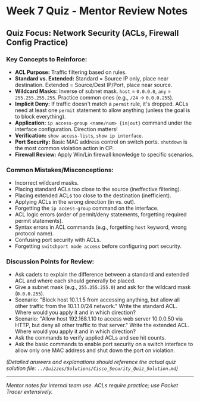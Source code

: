 # Week 7 Quiz - Mentor Review Notes

## Quiz Focus: Network Security (ACLs, Firewall Config Practice)

### Key Concepts to Reinforce:

-   **ACL Purpose:** Traffic filtering based on rules.
-   **Standard vs. Extended:** Standard = Source IP only, place near destination. Extended = Source/Dest IP/Port, place near source.
-   **Wildcard Masks:** Inverse of subnet mask. `host` = `0.0.0.0`, `any` = `255.255.255.255`. Practice common ones (e.g., `/24` -> `0.0.0.255`).
-   **Implicit Deny:** If traffic doesn't match a `permit` rule, it's dropped. ACLs need at least one `permit` statement to allow anything (unless the goal is to block everything).
-   **Application:** `ip access-group <name/num> {in|out}` command under the interface configuration. Direction matters!
-   **Verification:** `show access-lists`, `show ip interface`.
-   **Port Security:** Basic MAC address control on switch ports. `shutdown` is the most common violation action in CP.
-   **Firewall Review:** Apply Win/Lin firewall knowledge to specific scenarios.

### Common Mistakes/Misconceptions:

-   Incorrect wildcard masks.
-   Placing standard ACLs too close to the source (ineffective filtering).
-   Placing extended ACLs too close to the destination (inefficient).
-   Applying ACLs in the wrong direction (in vs. out).
-   Forgetting the `ip access-group` command on the interface.
-   ACL logic errors (order of permit/deny statements, forgetting required permit statements).
-   Syntax errors in ACL commands (e.g., forgetting `host` keyword, wrong protocol name).
-   Confusing port security with ACLs.
-   Forgetting `switchport mode access` before configuring port security.

### Discussion Points for Review:

-   Ask cadets to explain the difference between a standard and extended ACL and where each should generally be placed.
-   Give a subnet mask (e.g., `255.255.255.0`) and ask for the wildcard mask (`0.0.0.255`).
-   Scenario: "Block host 10.1.1.5 from accessing anything, but allow all other traffic from the 10.1.1.0/24 network." Write the standard ACL. Where would you apply it and in which direction?
-   Scenario: "Allow host 192.168.1.10 to access web server 10.0.0.50 via HTTP, but deny all other traffic to that server." Write the extended ACL. Where would you apply it and in which direction?
-   Ask the commands to verify applied ACLs and see hit counts.
-   Ask the basic commands to enable port security on a switch interface to allow only one MAC address and shut down the port on violation.

*(Detailed answers and explanations should reference the actual quiz solution file: `../Quizzes/Solutions/Cisco_Security_Quiz_Solution.md`)*

---
*Mentor notes for internal team use. ACLs require practice; use Packet Tracer extensively.*
